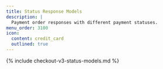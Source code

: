 ```yaml
---
title: Status Response Models
description: |
  Payment order responses with different payment statuses.
menu_order: 3100
icon:
  content: credit_card
  outlined: true
---
```


{% include checkout-v3-status-models.md %}
